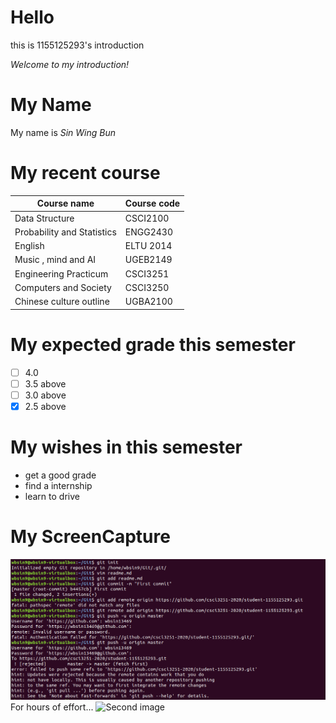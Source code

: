 
# Hello

this is 1155125293's introduction

*Welcome to my introduction!*

# My Name

My name is _Sin Wing Bun_

# My recent course


Course name | Course code
----------- | -----------
Data Structure | CSCI2100
Probability and Statistics | ENGG2430
English | ELTU 2014
Music , mind and AI | UGEB2149
Engineering Practicum | CSCI3251
Computers and Society | CSCI3250
Chinese culture outline | UGBA2100

# My expected grade this semester
- [ ] 4.0
- [ ] 3.5 above
- [ ] 3.0 above
- [x] 2.5 above

# My wishes in this semester
* get a good grade
* find a internship
* learn to drive

# My ScreenCapture

![First image](https://github.com/csci3251-2020/student-1155125293/blob/master/git.PNG)
For hours of effort...
![Second image](https://github.com/csci3251-2020/student-1155125293/blob/master/git.PNG2)
